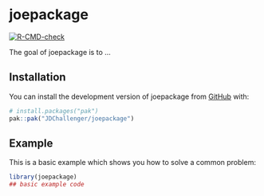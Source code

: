
# joepackage

<!-- badges: start -->
[![R-CMD-check](https://github.com/JDChallenger/joepackage/actions/workflows/R-CMD-check.yaml/badge.svg)](https://github.com/JDChallenger/joepackage/actions/workflows/R-CMD-check.yaml)
<!-- badges: end -->

The goal of joepackage is to ...

## Installation

You can install the development version of joepackage from [GitHub](https://github.com/) with:

``` r
# install.packages("pak")
pak::pak("JDChallenger/joepackage")
```

## Example

This is a basic example which shows you how to solve a common problem:

``` r
library(joepackage)
## basic example code
```

